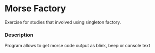 # Morse Factory

Exercise for studies that involved using singleton factory.

### Description

Program allows to get morse code output as blink, beep or console text
